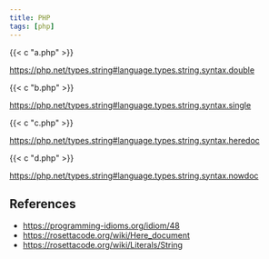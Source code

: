 ```yaml
---
title: PHP
tags: [php]
---
```


{{< c "a.php" >}}

<https://php.net/types.string#language.types.string.syntax.double>

{{< c "b.php" >}}

<https://php.net/types.string#language.types.string.syntax.single>

{{< c "c.php" >}}

<https://php.net/types.string#language.types.string.syntax.heredoc>

{{< c "d.php" >}}

<https://php.net/types.string#language.types.string.syntax.nowdoc>

## References

- <https://programming-idioms.org/idiom/48>
- <https://rosettacode.org/wiki/Here_document>
- <https://rosettacode.org/wiki/Literals/String>
